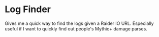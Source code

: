 # Log Finder

Gives me a quick way to find the logs given a Raider IO URL. Especially useful if I want to quickly find out people's Mythic+ damage parses.